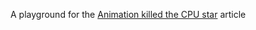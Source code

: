 A playground for the [Animation killed the CPU star](http://www.apokrupto.com/blog-1/2016/7/16/qd2osqnhgywx23tqm6qcpwgouufpls) article
